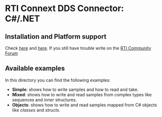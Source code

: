 # RTI Connext DDS Connector: C#/.NET

## Installation and Platform support

Check [here](https://github.com/rticommunity/rticonnextdds-connector-cs#getting-started-with-net)
and [here](https://github.com/rticommunity/rticonnextdds-connector-cs#platform-support).
If you still have trouble write on the [RTI Community Forum](https://community.rti.com/forums/technical-questions)

## Available examples

In this directory you can find the following examples:

* **Simple**: shows how to write samples and how to read and take.
* **Mixed**: shows how to write and read samples from complex types
    like sequences and inner structures.
* **Objects**: shows how to write and read samples mapped from C#
    objects like *classes* and *structs*.
